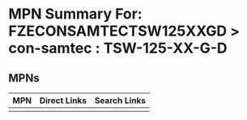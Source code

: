 



# MPN Summary For: FZECONSAMTECTSW125XXGD > con-samtec : TSW-125-XX-G-D

## MPNs
  

|MPN|Direct Links|Search Links|
| :--- | :--- | :--- |
||||
